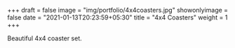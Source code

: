 +++
draft = false
image = "img/portfolio/4x4coasters.jpg"
showonlyimage = false
date = "2021-01-13T20:23:59+05:30"
title = "4x4 Coasters"
weight = 1
+++

Beautiful 4x4 coaster set.